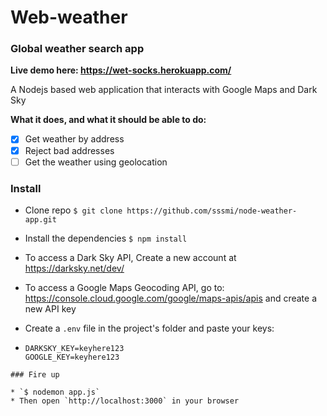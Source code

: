 # Web-weather

### Global weather search app

**Live demo here: https://wet-socks.herokuapp.com/**

A Nodejs based web application that interacts with Google Maps and Dark Sky

**What it does, and what it should be able to do:**

* [x] Get weather by address
* [x] Reject bad addresses
* [ ] Get the weather using geolocation

### Install

* Clone repo `$ git clone https://github.com/sssmi/node-weather-app.git`
* Install the dependencies `$ npm install`
* To access a Dark Sky API, Create a new account at https://darksky.net/dev/
* To access a Google Maps Geocoding API, go to: https://console.cloud.google.com/google/maps-apis/apis
  and create a new API key
* Create a `.env` file in the project's folder and paste your keys:

* ```
  DARKSKY_KEY=keyhere123
  GOOGLE_KEY=keyhere123
  ```

```
### Fire up

* `$ nodemon app.js`
* Then open `http://localhost:3000` in your browser
```
